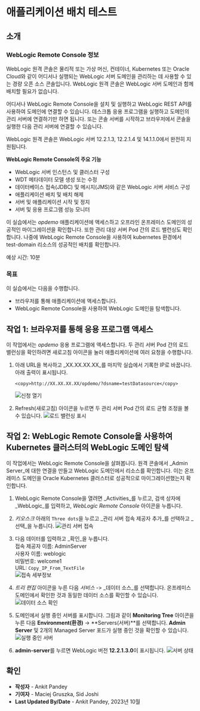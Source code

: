 # 애플리케이션 배치 테스트

## 소개

### WebLogic Remote Console 정보

WebLogic 원격 콘솔은 물리적 또는 가상 머신, 컨테이너, Kubernetes 또는 Oracle Cloud와 같이 어디서나 실행되는 WebLogic 서버 도메인을 관리하는 데 사용할 수 있는 경량 오픈 소스 콘솔입니다. WebLogic 원격 콘솔은 WebLogic 서버 도메인과 함께 배치할 필요가 없습니다.

어디서나 WebLogic Remote Console을 설치 및 실행하고 WebLogic REST API를 사용하여 도메인에 연결할 수 있습니다. 데스크톱 응용 프로그램을 실행하고 도메인의 관리 서버에 연결하기만 하면 됩니다. 또는 콘솔 서버를 시작하고 브라우저에서 콘솔을 실행한 다음 관리 서버에 연결할 수 있습니다.

WebLogic 원격 콘솔은 WebLogic 서버 12.2.1.3, 12.2.1.4 및 14.1.1.0에서 완전히 지원됩니다.

**WebLogic Remote Console의 주요 기능**

*   WebLogic 서버 인스턴스 및 클러스터 구성
*   WDT 메타데이터 모델 생성 또는 수정
*   데이터베이스 접속(JDBC) 및 메시지(JMS)와 같은 WebLogic 서버 서비스 구성
*   애플리케이션 배치 및 배치 해제
*   서버 및 애플리케이션 시작 및 정지
*   서버 및 응용 프로그램 성능 모니터

이 실습에서는 _opdemo_ 애플리케이션에 액세스하고 오프라인 온프레미스 도메인의 성공적인 마이그레이션을 확인합니다. 또한 관리 대상 서버 Pod 간의 로드 밸런싱도 확인합니다. 나중에 WebLogic Remote Console을 사용하여 kubernetes 환경에서 test-domain 리소스의 성공적인 배치를 확인합니다.

예상 시간: 10분

### 목표

이 실습에서는 다음을 수행합니다.

*   브라우저를 통해 애플리케이션에 액세스합니다.
*   WebLogic Remote Console을 사용하여 WebLogic 도메인을 탐색합니다.

## 작업 1: 브라우저를 통해 응용 프로그램 액세스

이 작업에서는 _opdemo_ 응용 프로그램에 액세스합니다. 두 관리 서버 Pod 간의 로드 밸런싱을 확인하려면 새로고침 아이콘을 눌러 애플리케이션에 여러 요청을 수행합니다.

1.  아래 URL을 복사하고 _XX.XX.XX.XX_를 마지막 실습에서 기록한 IP로 바꿉니다. 아래 출력이 표시됩니다.
    
        <copy>http://XX.XX.XX.XX/opdemo/?dsname=testDatasource</copy>
        
    
    ![신청 열기](images/open-application.png)
    
2.  Refresh(새로고침) 아이콘을 누르면 두 관리 서버 Pod 간의 로드 균형 조정을 볼 수 있습니다. ![로드 밸런싱 표시](images/show-load-balancing.png)
    

## 작업 2: WebLogic Remote Console을 사용하여 Kubernetes 클러스터의 WebLogic 도메인 탐색

이 작업에서는 WebLogic Remote Console을 살펴봅니다. 원격 콘솔에서 _Admin Server_에 대한 연결을 만들고 WebLogic 도메인에서 리소스를 확인합니다. 이는 온프레미스 도메인을 Oracle Kubernetes 클러스터로 성공적으로 마이그레이션했는지 확인합니다.

1.  WebLogic Remote Console을 열려면 _Activities_를 누르고, 검색 상자에 _WebLogic_를 입력하고, _WebLogic Remote Console_ 아이콘을 누릅니다.
    
2.  _키오스크_ 아래의 `Three dots`을 누르고 _관리 서버 접속 제공자 추가_를 선택하고 _선택_을 누릅니다. ![관리 서버 접속](images/adminserver-connection.png)
    
3.  다음 데이터를 입력하고 _확인_을 누릅니다.  
    접속 제공자 이름: AdminServer  
    사용자 이름: weblogic  
    비밀번호: welcome1  
    URL: `Copy_IP_From_TextFile`  
    ![접속 세부정보](images/connection-details.png)
    
4.  _트리 편집_ 아이콘을 누른 다음 _서비스_ -> _데이터 소스_를 선택합니다. 온프레미스 도메인에서 확인한 것과 동일한 데이터 소스를 확인할 수 있습니다. ![데이터 소스 확인](images/verify-datasources.png)
    
5.  도메인에서 실행 중인 서버를 표시합니다. 그림과 같이 **Monitoring Tree** 아이콘을 누른 다음 **Environment(환경)** -> **Servers(서버)**를 선택합니다. **Admin Server** 및 2개의 Managed Server 포드가 실행 중인 것을 확인할 수 있습니다. ![실행 중인 서버](images/running-server-status.png)
    
6.  **admin-server**를 누르면 WebLogic 버전 **12.2.1.3.0**이 표시됩니다. ![서버 상태](images/wls-version.png)
    

## 확인

*   **작성자** - Ankit Pandey
*   **기여자** - Maciej Gruszka, Sid Joshi
*   **Last Updated By/Date** - Ankit Pandey, 2023년 10월